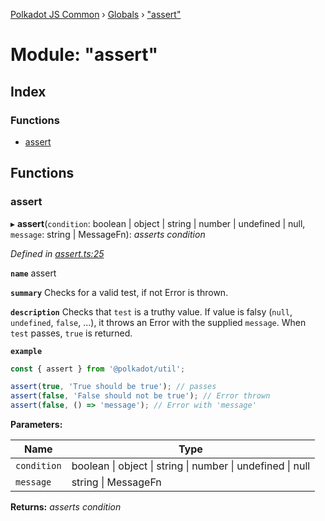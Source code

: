 [Polkadot JS Common](../README.md) › [Globals](../globals.md) › ["assert"](_assert_.md)

# Module: "assert"

## Index

### Functions

* [assert](_assert_.md#assert)

## Functions

###  assert

▸ **assert**(`condition`: boolean | object | string | number | undefined | null, `message`: string | MessageFn): *asserts condition*

*Defined in [assert.ts:25](https://github.com/polkadot-js/common/blob/b00d4956/packages/util/src/assert.ts#L25)*

**`name`** assert

**`summary`** Checks for a valid test, if not Error is thrown.

**`description`** 
Checks that `test` is a truthy value. If value is falsy (`null`, `undefined`, `false`, ...), it throws an Error with the supplied `message`. When `test` passes, `true` is returned.

**`example`** 
<BR>

```javascript
const { assert } from '@polkadot/util';

assert(true, 'True should be true'); // passes
assert(false, 'False should not be true'); // Error thrown
assert(false, () => 'message'); // Error with 'message'
```

**Parameters:**

Name | Type |
------ | ------ |
`condition` | boolean &#124; object &#124; string &#124; number &#124; undefined &#124; null |
`message` | string &#124; MessageFn |

**Returns:** *asserts condition*
